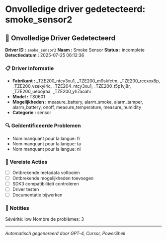 # Onvolledige driver gedetecteerd: smoke_sensor2

## 🚨 Onvolledige Driver Gedetecteerd

**Driver ID :** `smoke_sensor2`
**Naam :** Smoke Sensor
**Status :** incomplete
**Detectiedatum :** 2025-07-25 06:12:36

### 📋 Driver Informatie
- **Fabrikant :** _TZE200_ntcy3xu1, _TZE200_m9skfctm, _TZE200_rccxox8p, _TZE200_vzekyi4c, _TZE204_ntcy3xu1, _TZE200_t5p1vj8r, _TZE200_uebojraa, _TZE200_yh7aoahi
- **Model :** TS0601
- **Mogelijkheden :** measure_battery, alarm_smoke, alarm_tamper, alarm_battery, onoff, measure_temperature, measure_humidity
- **Categorie :** sensor

### 🔍 Geïdentificeerde Problemen
- Nom manquant pour la langue: fr
- Nom manquant pour la langue: ta
- Nom manquant pour la langue: nl

### 🎯 Vereiste Acties
- [ ] Ontbrekende metadata voltooien
- [ ] Ontbrekende mogelijkheden toevoegen
- [ ] SDK3 compatibiliteit controleren
- [ ] Driver testen
- [ ] Documentatie bijwerken

### 📝 Notities
Sévérité: low
Nombre de problèmes: 3

---
*Automatisch gegenereerd door GPT-4, Cursor, PowerShell*

